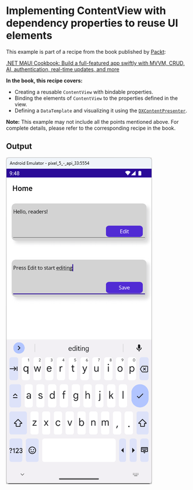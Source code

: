 # Implementing ContentView with dependency properties to reuse UI elements
This example is part of a recipe from the book published by [Packt](https://www.packtpub.com/en-us?utm_source=github):

[.NET MAUI Cookbook: Build a full-featured app swiftly with MVVM, CRUD, AI, authentication, real-time updates, and more](https://www.amazon.com/NET-MAUI-Cookbook-authentication-interactivity/dp/1835461123)

**In the book, this recipe covers:**
* Creating a reusable `ContentView` with bindable properties.
* Binding the elements of `ContentView` to the properties defined in the view.
* Defining a `DataTemplate` and visualizing it using the [`DXContentPresenter`](https://docs.devexpress.com/MAUI/DevExpress.Maui.Core.DXContentPresenter).

**Note:** This example may not include all the points mentioned above. For complete details, please refer to the corresponding recipe in the book.
## Output
![ContentView Cards](/Images/ContentView%20Cards.png)
